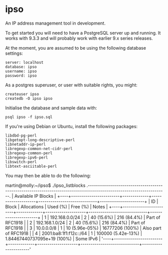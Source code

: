 ipso
====

An IP address management tool in development.

To get started you will need to have a PostgreSQL server up and running.  It
works with 9.3.3 and will probably work with earlier 9.x series releases.

At the moment, you are assumed to be using the following database settings:

    server: localhost
    database: ipso
    username: ipso
    password: ipso

As a postgres superuser, or user with suitable rights, you might:

    createuser ipso
    createdb -O ipso ipso

Initialise the database and sample data with:

    psql ipso -f ipso.sql

If you're using Debian or Ubuntu, install the following packages:

    libdbd-pg-perl
    libgetopt-long-descriptive-perl
    libnetaddr-ip-perl
    libregexp-common-net-cidr-perl
    libregexp-common-perl
    libregexp-ipv6-perl
    libswitch-perl
    libtext-asciitable-perl

You may then be able to do the following:

martin@molly:~/ipso$ ./ipso_listblocks
.---------------------------------------------------------------------------------------------------------------------.
|                                                 Available IP Blocks                                                 |
+----+------------------------+-------------+--------------------+-----------------------------+----------------------+
| ID | Block                  | Allocations | Used (%)           | Free (%)                    | Notes                |
+----+------------------------+-------------+--------------------+-----------------------------+----------------------+
|  1 | 192.168.0.0/24         |           2 | 40 (15.6%)         | 216 (84.4%)                 | Part of RFC1918      |
|  2 | 192.168.1.0/24         |           2 | 40 (15.6%)         | 216 (84.4%)                 | Part of RFC1918      |
|  3 | 10.0.0.0/8             |           1 | 10 (5.96e-05%)     | 16777206 (100%)             | Also part of RFC1918 |
|  4 | 2001:ba8:1f1:f12c::/64 |           1 | 100000 (5.42e-13%) | 1.84467440737095e+19 (100%) | Some IPv6            |
'----+------------------------+-------------+--------------------+-----------------------------+----------------------'

